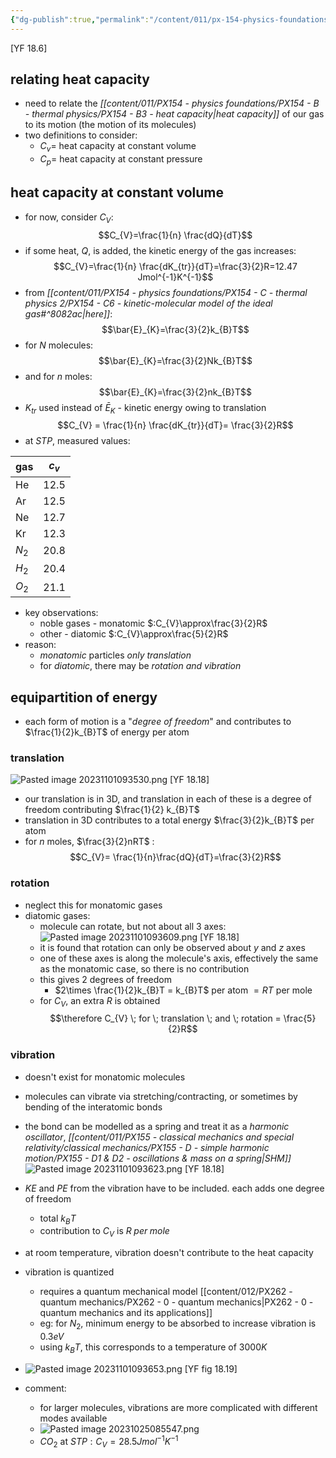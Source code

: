 ```yaml
---
{"dg-publish":true,"permalink":"/content/011/px-154-physics-foundations/px-154-c-thermal-physics-2/px-154-c9-heat-capacity-of-the-ideal-gas/","noteIcon":"1","created":"2024-11-25T10:50:32.000+00:00","updated":"2025-01-18T13:07:42.382+00:00"}
---
```


[YF 18.6]
## relating heat capacity
- need to relate the *[[content/011/PX154 - physics foundations/PX154 - B - thermal physics/PX154 - B3 - heat capacity\|heat capacity]]* of our gas to its motion (the motion of its molecules)
- two definitions to consider:
	- ${} C_v=$ heat capacity at constant volume
	- ${} C_p=$ heat capacity at constant pressure
## heat capacity at constant volume
- for now, consider $C_{V}$: 
$$C_{V}=\frac{1}{n} \frac{dQ}{dT}$$
- if some heat, $Q$, is added, the kinetic energy of the gas increases: 
$$C_{V}=\frac{1}{n} \frac{dK_{tr}}{dT}=\frac{3}{2}R=12.47 Jmol^{-1}K^{-1}$$
- from *[[content/011/PX154 - physics foundations/PX154 - C - thermal physics 2/PX154 - C6 - kinetic-molecular model of the ideal gas#^8082ac\|here]]*: 
$$\bar{E}_{K}=\frac{3}{2}k_{B}T$$
- for $N$ molecules: 
$$\bar{E}_{K}=\frac{3}{2}Nk_{B}T$$
- and for $n$ moles: 
$$\bar{E}_{K}=\frac{3}{2}nk_{B}T$$
- ${} K_{tr}$ used instead of $\bar E_K$ - kinetic energy owing to translation 
$$C_{V} = \frac{1}{n} \frac{dK_{tr}}{dT}= \frac{3}{2}R$$
- at $STP$, measured values:

| gas   | $c_v$ |
| ----- | ----- |
| He    | 12.5  |
| Ar    | 12.5  |
| Ne    | 12.7  |
| Kr    | 12.3  |
| $N_2$ | 20.8  |
| $H_2$ | 20.4  |
| $O_2$ | 21.1  |

- key observations:
	- noble gases - monatomic $:C_{V}\approx\frac{3}{2}R$
	- other - diatomic $:C_{V}\approx\frac{5}{2}R$
- reason: 
	- *monatomic* particles *only translation*
	- for *diatomic*, there may be *rotation and vibration*
## equipartition of energy
- each form of motion is a "*degree of freedom*" and contributes to $\frac{1}{2}k_{B}T$ of energy per atom
### translation
![Pasted image 20231101093530.png](/img/user/pics/Pasted%20image%2020231101093530.png) [YF 18.18]
- our translation is in 3D, and translation in each of these is a degree of freedom contributing $\frac{1}{2} k_{B}T$
- translation in 3D contributes to a total energy $\frac{3}{2}k_{B}T$ per atom
- for $n$ moles, $\frac{3}{2}nRT$ : 
$$C_{V}= \frac{1}{n}\frac{dQ}{dT}=\frac{3}{2}R$$
### rotation
- neglect this for monatomic gases
- diatomic gases: 
	- molecule can rotate, but not about all 3 axes: 
	![Pasted image 20231101093609.png](/img/user/pics/Pasted%20image%2020231101093609.png) [YF 18.18]
	- it is found that rotation can only be observed about $y$ and $z$ axes
	- one of these axes is along the molecule's axis, effectively the same as the monatomic case, so there is no contribution
	- this gives 2 degrees of freedom
		- $2\times \frac{1}{2}k_{B}T = k_{B}T$ per atom $=RT$ per mole
	- for $C_{V}$, an extra $R$ is obtained 
	$$\therefore C_{V} \; for \; translation \; and \; rotation = \frac{5}{2}R$$
### vibration
- doesn't exist for monatomic molecules
- molecules can vibrate via stretching/contracting, or sometimes by bending of the interatomic bonds
- the bond can be modelled as a spring and treat it as a *harmonic oscillator*, *[[content/011/PX155 - classical mechanics and special relativity/classical mechanics/PX155 - D - simple harmonic motion/PX155 - D1 & D2 - oscillations & mass on a spring\|SHM]]* 
![Pasted image 20231101093623.png](/img/user/pics/Pasted%20image%2020231101093623.png) [YF 18.18]
- $KE$ and $PE$ from the vibration have to be included. each adds one degree of freedom
	- total $k_BT$ 
	- contribution to $C_{V}$ is $R \; per \; mole$ 
- at room temperature, vibration doesn't contribute to the heat capacity
- vibration is quantized
	- requires a quantum mechanical model [[content/012/PX262 - quantum mechanics/PX262 - 0 - quantum mechanics\|PX262 - 0 - quantum mechanics and its applications]]
	- eg: for $N_2$, minimum energy to be absorbed to increase vibration is $0.3 eV$
	- using $k_BT$, this corresponds to a temperature of $3000K$
- ![Pasted image 20231101093653.png](/img/user/pics/Pasted%20image%2020231101093653.png) [YF fig 18.19] 

- comment:
	- for larger molecules, vibrations are more complicated with different modes available
	- ![Pasted image 20231025085547.png](/img/user/pics/Pasted%20image%2020231025085547.png)
	- $CO_2$ at $STP: C_{V} = 28.5 J mol^{-1}K^{-1}$ 